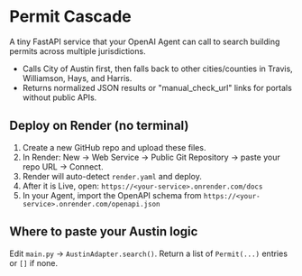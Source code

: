# Permit Cascade

A tiny FastAPI service that your OpenAI Agent can call to search building permits across multiple jurisdictions.
- Calls City of Austin first, then falls back to other cities/counties in Travis, Williamson, Hays, and Harris.
- Returns normalized JSON results or "manual_check_url" links for portals without public APIs.

## Deploy on Render (no terminal)
1. Create a new GitHub repo and upload these files.
2. In Render: New → Web Service → Public Git Repository → paste your repo URL → Connect.
3. Render will auto-detect `render.yaml` and deploy.
4. After it is Live, open: `https://<your-service>.onrender.com/docs`
5. In your Agent, import the OpenAPI schema from `https://<your-service>.onrender.com/openapi.json`

## Where to paste your Austin logic
Edit `main.py` → `AustinAdapter.search()`.
Return a list of `Permit(...)` entries or `[]` if none.
